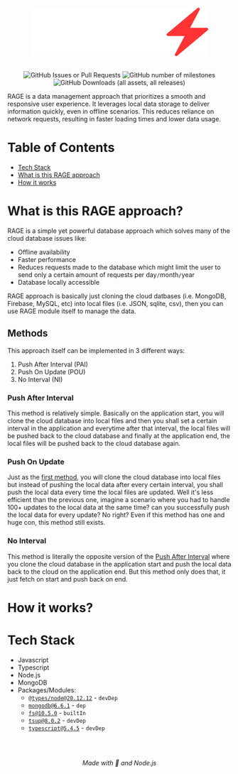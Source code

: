 <br>

<div align='center'>
  <img src="img_for_docs/RAGE.png" alt="logo" style="width:400px;"/>
</div>

<br>

<div align='center'>

![GitHub Issues or Pull Requests](https://img.shields.io/github/issues/Maghish/RAGE?style=for-the-badge)
![GitHub number of milestones](https://img.shields.io/github/milestones/open/Maghish/RAGE?style=for-the-badge)
![GitHub Downloads (all assets, all releases)](https://img.shields.io/github/downloads/Maghish/RAGE/total?style=for-the-badge)

</div>

RAGE is a data management approach that prioritizes a smooth and responsive user experience. It leverages local data storage to deliver information quickly, even in offline scenarios. This reduces reliance on network requests, resulting in faster loading times and lower data usage.

<!-- 1. How it works?
2. Tech stack
3. More about the RAGE approach and the 3 methods (PAI, POU, NI)
4. Mention the user to read contributing.md and code_of_conduct.md -->

# Table of Contents

- [Tech Stack](#tech-stack)
- [What is this RAGE approach](#what-is-this-rage-approach)
- [How it works](#how-it-works)

# What is this RAGE approach?

RAGE is a simple yet powerful database approach which solves many of the cloud database issues like:

- Offline availability
- Faster performance
- Reduces requests made to the database which might limit the user to send only a certain amount of requests per day`/`month`/`year
- Database locally accessible

RAGE approach is basically just cloning the cloud datbases (i.e. MongoDB, Firebase, MySQL, etc) into local files (i.e. JSON, sqlite, csv), then you can use RAGE module itself to manage the data.

## Methods

This approach itself can be implemented in 3 different ways:

1. Push After Interval (PAI)
2. Push On Update (POU)
3. No Interval (NI)

### Push After Interval

This method is relatively simple. Basically on the application start, you will clone the cloud database into local files and then you shall set a certain interval in the application and everytime after that interval, the local files will be pushed back to the cloud database and finally at the application end, the local files will be pushed back to the cloud database again.

### Push On Update

Just as the [first method](#push-after-interval), you will clone the cloud database into local files but instead of pushing the local data after every certain interval, you shall push the local data every time the local files are updated. Well it's less efficient than the previous one, imagine a scenario where you had to handle 100+ updates to the local data at the same time? can you successfully push the local data for every update? No right? Even if this method has one and huge con, this method still exists.

### No Interval

This method is literally the opposite version of the [Push After Interval](#push-after-interval) where you clone the cloud database in the application start and push the local data back to the cloud on the application end. But this method only does that, it just fetch on start and push back on end.

# How it works?

# Tech Stack

- Javascript
- Typescript
- Node.js
- MongoDB
- Packages/Modules:
  - [`@types/node@20.12.12`](https://www.npmjs.com/package/@types/node) - `devDep`
  - [`mongodb@6.6.1`](https://www.npmjs.com/package/mongodb) - `dep`
  - [`fs@10.5.0`](https://nodejs.org/api/fs.html) - `builtIn`
  - [`tsup@8.0.2`](https://www.npmjs.com/package/tsup) - `devDep`
  - [`typescript@5.4.5`](https://www.npmjs.com/package/typescript) - `devDep`

<br>
<br>

<div align="center">

_Made with 💢 and Node.js_

</div>
